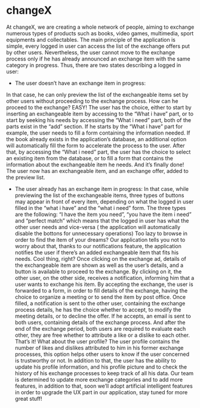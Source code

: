 # changeX
At changeX, we are creating a whole network of people, aiming to exchange numerous types of products such as books, video games, multimedia, sport equipments and collectables. 
The main principle of the application is simple, every logged in user can access the list of the exchange offers put by other users. Nevertheless, the user cannot move to the exchange process only if he has already announced an exchange item with the same category in progress.
Thus, there are two states describing a logged in user:
* The user doesn’t have an exchange item in progress:

In that case, he can only preview the list of the exchangeable items set by other users without proceeding to the exchange process.
How can he proceed to the exchange?
EASY! The user has the choice, either to start by inserting an exchangeable item by accessing to the “What i have” part, or to start by  seeking his needs by accessing the “What i need” part, both of the  parts exist in the “add” section. If he  starts  by  the “What i  have” part  for example, the user needs to fill a form containing the information needed.  If the book already exists in the application’s database, an additional option will automatically fill the form to accelerate the process to the user. After that, by accessing  the “What i need” part, the user has the choice to select an existing item from the database, or to fill a form that contains the information about the  exchangeable item he needs. And it’s finally done! 
The user now has an exchangeable item, and an exchange offer, added to the preview list.

* The user already has an exchange item in progress:
In that case, while previewing the list of the  exchangeable items, three types of buttons may appear in front of every item, 
depending on what the logged in user filled in the “what i have” and the “what i need” form. The three types are the following: “I have the item you need”, “you have the item i need” and “perfect match” which means that the logged in user has what the other user needs and vice-versa ( the application will automatically disable the bottons for unnecessary operations)
Too lazy to browse in order to find  the item of your dreams? Our application tells you not to worry about that, thanks to our notifications feature, the application notifies the user if there’s an added exchangeable item that fits his needs.
Cool thing, right?
Once clicking on the exchange ad, details of the exchangeable item are shown as well as the user’s details, and a button is available to proceed to the exchange. By clicking on it, the other user, on the other side, receives a notification, informing him that a user wants  to exchange his item. By accepting the exchange, the user is forwarded to a form, in order to fill details of the exchange, having  the choice to organize a meeting or to send the item by post office. Once filled, a notification is sent to the other user, containing the exchange process details, he has the choice whether to accept, to modify the meeting details, or to decline the offer.  If he accepts, an email is sent to both users, containing details of the exchange process.  And after the end of the exchange period, both users are required to evaluate each other, they are free whether to attribute a like or a dislike to each other. That’s it!
What about the user profile?
The user profile contains the number of likes and dislikes attributed to him in his former exchange processes, this option helps other users to know if the user concerned  is trustworthy or not.  In addition to that, the user has the ability to update his profile information, and his profile picture and to check the history of his exchange processes to keep track of all his data.
Our team is determined to update more exchange categories and to add more features, in addition to that, soon we’ll adopt artificial intelligent features in order to upgrade the UX part in our application, stay tuned for more great stuff!

